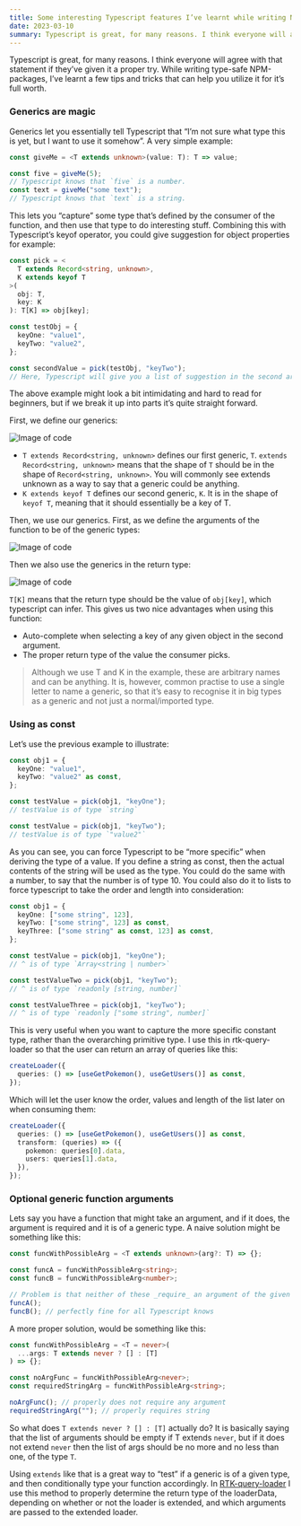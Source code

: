 ```yaml
---
title: Some interesting Typescript features I’ve learnt while writing NPM packages
date: 2023-03-10
summary: Typescript is great, for many reasons. I think everyone will agree with that statement if they’ve given it a proper try.
---
```


Typescript is great, for many reasons. I think everyone will agree with that statement if they’ve given it a proper try. While writing type-safe NPM-packages, I’ve learnt a few tips and tricks that can help you utilize it for it’s full worth.

### Generics are magic

Generics let you essentially tell Typescript that “I’m not sure what type this is yet, but I want to use it somehow”. A very simple example:

```ts
const giveMe = <T extends unknown>(value: T): T => value;

const five = giveMe(5);
// Typescript knows that `five` is a number.
const text = giveMe("some text");
// Typescript knows that `text` is a string.
```

This lets you “capture” some type that’s defined by the consumer of the function, and then use that type to do interesting stuff. Combining this with Typescript’s keyof operator, you could give suggestion for object properties for example:

```ts
const pick = <
  T extends Record<string, unknown>,
  K extends keyof T
>(
  obj: T,
  key: K
): T[K] => obj[key];

const testObj = {
  keyOne: "value1",
  keyTwo: "value2",
};

const secondValue = pick(testObj, "keyTwo");
// Here, Typescript will give you a list of suggestion in the second argument, constrained to the keys of the object given in the first argument.
```

The above example might look a bit intimidating and hard to read for beginners, but if we break it up into parts it’s quite straight forward.

First, we define our generics:

![Image of code](https://impedans.me/web/wp-content/uploads/2022/11/generic-defs.png)

- `T extends Record<string, unknown>` defines our first generic, `T`. `extends Record<string, unknown>` means that the shape of `T` should be in the shape of `Record<string, unknown>`. You will commonly see extends unknown as a way to say that a generic could be anything.
- `K extends keyof T` defines our second generic, `K`. It is in the shape of `keyof T`, meaning that it should essentially be a key of T.

Then, we use our generics. First, as we define the arguments of the function to be of the generic types:

![Image of code](https://impedans.me/web/wp-content/uploads/2022/11/assign-generics.png)

Then we also use the generics in the return type:

![Image of code](https://impedans.me/web/wp-content/uploads/2022/11/return-type.png)

`T[K]` means that the return type should be the value of `obj[key]`, which typescript can infer. This gives us two nice advantages when using this function:

- Auto-complete when selecting a key of any given object in the second argument.
- The proper return type of the value the consumer picks.

> Although we use T and K in the example, these are arbitrary names and can be anything. It is, however, common practise to use a single letter to name a generic, so that it’s easy to recognise it in big types as a generic and not just a normal/imported type.

### Using as const

Let’s use the previous example to illustrate:

```ts
const obj1 = {
  keyOne: "value1",
  keyTwo: "value2" as const,
};

const testValue = pick(obj1, "keyOne");
// testValue is of type `string`

const testValue = pick(obj1, "keyTwo");
// testValue is of type `"value2"`
```

As you can see, you can force Typescript to be “more specific” when deriving the type of a value. If you define a string as const, then the actual contents of the string will be used as the type. You could do the same with a number, to say that the number is of type 10. You could also do it to lists to force typescript to take the order and length into consideration:

```ts
const obj1 = {
  keyOne: ["some string", 123],
  keyTwo: ["some string", 123] as const,
  keyThree: ["some string" as const, 123] as const,
};

const testValue = pick(obj1, "keyOne");
// ^ is of type `Array<string | number>`

const testValueTwo = pick(obj1, "keyTwo");
// ^ is of type `readonly [string, number]`

const testValueThree = pick(obj1, "keyTwo");
// ^ is of type `readonly ["some string", number]`
```

This is very useful when you want to capture the more specific constant type, rather than the overarching primitive type. I use this in rtk-query-loader so that the user can return an array of queries like this:

```ts
createLoader({
  queries: () => [useGetPokemon(), useGetUsers()] as const,
});
```

Which will let the user know the order, values and length of the list later on when consuming them:

```ts
createLoader({
  queries: () => [useGetPokemon(), useGetUsers()] as const,
  transform: (queries) => ({
    pokemon: queries[0].data,
    users: queries[1].data,
  }),
});
```

### Optional generic function arguments

Lets say you have a function that might take an argument, and if it does, the argument is required and it is of a generic type. A naive solution might be something like this:

```ts
const funcWithPossibleArg = <T extends unknown>(arg?: T) => {};

const funcA = funcWithPossibleArg<string>;
const funcB = funcWithPossibleArg<number>;

// Problem is that neither of these _require_ an argument of the given type.
funcA();
funcB(); // perfectly fine for all Typescript knows
```

A more proper solution, would be something like this:

```ts
const funcWithPossibleArg = <T = never>(
  ...args: T extends never ? [] : [T]
) => {};

const noArgFunc = funcWithPossibleArg<never>;
const requiredStringArg = funcWithPossibleArg<string>;

noArgFunc(); // properly does not require any argument
requiredStringArg(""); // properly requires string
```

So what does `T extends never ? [] : [T]` actually do? It is basically saying that the list of arguments should be empty if T extends `never`, but if it does not extend `never` then the list of args should be no more and no less than one, of the type `T`.

Using `extends` like that is a great way to “test” if a generic is of a given type, and then conditionally type your function accordingly. In [RTK-query-loader](https://github.com/ryfylke-react-as/rtk-query-loader) I use this method to properly determine the return type of the loaderData, depending on whether or not the loader is extended, and which arguments are passed to the extended loader.
